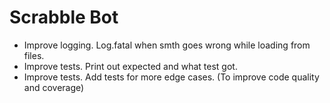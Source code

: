 # Scrabble Bot

- Improve logging. Log.fatal when smth goes wrong while loading from files.
- Improve tests. Print out expected and what test got.
- Improve tests. Add tests for more edge cases. (To improve code quality and coverage)